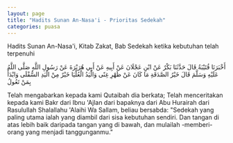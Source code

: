 ```yaml
---
layout: page
title: "Hadits Sunan An-Nasa'i - Prioritas Sedekah"
categories: puasa
---
```


Hadits Sunan An-Nasa'i, Kitab Zakat, Bab Sedekah ketika kebutuhan telah terpenuhi

<p class="arab">
أَخْبَرَنَا قُتَيْبَةُ قَالَ حَدَّثَنَا بَكْرٌ عَنْ ابْنِ عَجْلَانَ عَنْ أَبِيهِ عَنْ أَبِي هُرَيْرَةَ عَنْ رَسُولِ اللَّهِ صَلَّى اللَّهُ عَلَيْهِ وَسَلَّمَ قَالَ خَيْرُ الصَّدَقَةِ مَا كَانَ عَنْ ظَهْرِ غِنًى وَالْيَدُ الْعُلْيَا خَيْرٌ مِنْ الْيَدِ السُّفْلَى وَابْدَأْ بِمَنْ تَعُولُ
</p>

Telah mengabarkan kepada kami Qutaibah dia berkata; Telah menceritakan kepada kami Bakr dari Ibnu 'Ajlan dari bapaknya dari Abu Hurairah dari Rasulullah Shalallahu 'Alaihi Wa Sallam, beliau bersabda: "Sedekah yang paling utama ialah yang diambil dari sisa kebutuhan sendiri. Dan tangan di atas lebih baik daripada tangan yang di bawah, dan mulailah -memberi- orang yang menjadi tanggunganmu."
